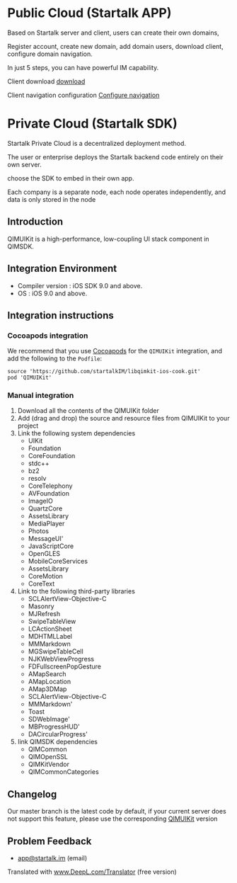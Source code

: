 Public Cloud (Startalk APP)
=====
Based on Startalk server and client, users can create their own domains,

Register account, create new domain, add domain users, download client, configure domain navigation.

In just 5 steps, you can have powerful IM capability.

Client download [download](https://im.qunar.com/new/#/download)

Client navigation configuration [Configure navigation](https://im.qunar.com/new/#/platform/access_guide/manage_nav?id=manage_nav_mb)

Private Cloud (Startalk SDK)
=====
Startalk Private Cloud is a decentralized deployment method.

The user or enterprise deploys the Startalk backend code entirely on their own server.

choose the SDK to embed in their own app.

Each company is a separate node, each node operates independently, and data is only stored in the node

## Introduction

QIMUIKit is a high-performance, low-coupling UI stack component in QIMSDK.

## Integration Environment
* Compiler version : iOS SDK 9.0 and above.
* OS : iOS 9.0 and above.

## Integration instructions

### Cocoapods integration

We recommend that you use [Cocoapods](https://cocoapods.org/) for the `QIMUIKit` integration, and add the following to the `Podfile`:

```shell
source 'https://github.com/startalkIM/libqimkit-ios-cook.git'
pod 'QIMUIKit'
```

### Manual integration

1. Download all the contents of the QIMUIKit folder
2. Add (drag and drop) the source and resource files from QIMUIKit to your project
3. Link the following system dependencies
    * UIKit
    * Foundation
    * CoreFoundation
    * stdc++
    * bz2
    * resolv
    * CoreTelephony
    * AVFoundation
    * ImageIO
    * QuartzCore
    * AssetsLibrary
    * MediaPlayer
    * Photos
    * MessageUI'
    * JavaScriptCore
    * OpenGLES
    * MobileCoreServices
    * AssetsLibrary
    * CoreMotion
    * CoreText
4. Link to the following third-party libraries
    * SCLAlertView-Objective-C
    * Masonry
    * MJRefresh
    * SwipeTableView
    * LCActionSheet
    * MDHTMLLabel
    * MMMarkdown
    * MGSwipeTableCell
    * NJKWebViewProgress
    * FDFullscreenPopGesture
    * AMapSearch
    * AMapLocation
    * AMap3DMap
    * SCLAlertView-Objective-C
    * MMMarkdown'
    * Toast
    * SDWebImage'
    * MBProgressHUD'
    * DACircularProgress'
6. link QIMSDK dependencies
    * QIMCommon
    * QIMOpenSSL
    * QIMKitVendor
    * QIMCommonCategories
    
## Changelog
   Our master branch is the latest code by default, if your current server does not support this feature, please use the corresponding [QIMUIKit](https://github.com/qunarcorp/libqimuikit-ios/wiki) version
    
## Problem Feedback

- app@startalk.im (email)


Translated with www.DeepL.com/Translator (free version)

